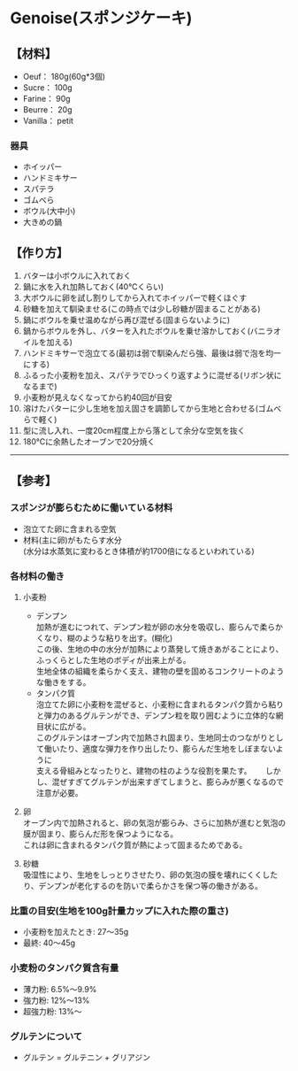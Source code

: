 # Genoise(スポンジケーキ)

## 【材料】
- Oeuf： 180g(60g*3個)
- Sucre： 100g
- Farine： 90g
- Beurre： 20g
- Vanilla： petit

### 器具
- ホイッパー
- ハンドミキサー
- スパテラ
- ゴムべら
- ボウル(大中小)
- 大きめの鍋

## 【作り方】
1. バターは小ボウルに入れておく
2. 鍋に水を入れ加熱しておく(40℃くらい)
3. 大ボウルに卵を試し割りしてから入れてホイッパーで軽くほぐす
4. 砂糖を加えて馴染ませる(この時点では少し砂糖が固まることがある)
5. 鍋にボウルを乗せ温めながら再び混ぜる(固まらないように)
6. 鍋からボウルを外し、バターを入れたボウルを乗せ溶かしておく(バニラオイルを加える)
7. ハンドミキサーで泡立てる(最初は弱で馴染んだら強、最後は弱で泡を均一にする)
8. ふるった小麦粉を加え、スパテラでひっくり返すように混ぜる(リボン状になるまで)
9. 小麦粉が見えなくなってから約40回が目安
10. 溶けたバターに少し生地を加え固さを調節してから生地と合わせる(ゴムべらで軽く)
11. 型に流し入れ、一度20cm程度上から落として余分な空気を抜く
12. 180℃に余熱したオーブンで20分焼く

---

## 【参考】
### スポンジが膨らむために働いている材料
- 泡立てた卵に含まれる空気
- 材料(主に卵)がもたらす水分  
(水分は水蒸気に変わるとき体積が約1700倍になるといわれている)

### 各材料の働き
1. 小麦粉
    - デンプン  
    加熱が進むにつれて、デンプン粒が卵の水分を吸収し、膨らんで柔らかくなり、糊のような粘りを出す。(糊化)  
    この後、生地の中の水分が加熱により蒸発して焼きあがることにより、ふっくらとした生地のボディが出来上がる。  
    生地全体の組織を柔らかく支え、建物の壁を固めるコンクリートのような働きをする。
    - タンパク質  
    泡立てた卵に小麦粉を混ぜると、小麦粉に含まれるタンパク質から粘りと弾力のあるグルテンができ、デンプン粒を取り囲むように立体的な網目状に広がる。  
    このグルテンはオーブン内で加熱され固まり、生地同士のつながりとして働いたり、適度な弾力を作り出したり、膨らんだ生地をしぼまないように  
    支える骨組みとなったりと、建物の柱のような役割を果たす。　　
    しかし、混ぜすぎてグルテンが出来すぎてしまうと、膨らみが悪くなるので注意が必要。

2. 卵  
   オーブン内で加熱されると、卵の気泡が膨らみ、さらに加熱が進むと気泡の膜が固まり、膨らんだ形を保つようになる。  
   これは卵に含まれるタンパク質が熱によって固まるためである。

3. 砂糖  
   吸湿性により、生地をしっとりさせたり、卵の気泡の膜を壊れにくくしたり、デンプンが老化するのを防いで柔らかさを保つ等の働きがある。

### 比重の目安(生地を100g計量カップに入れた際の重さ)
- 小麦粉を加えたとき: 27～35g
- 最終: 40～45g

### 小麦粉のタンパク質含有量
- 薄力粉:   6.5%～9.9%
- 強力粉:   12%～13%
- 超強力粉: 13%～

### グルテンについて
- グルテン = グルテニン + グリアジン